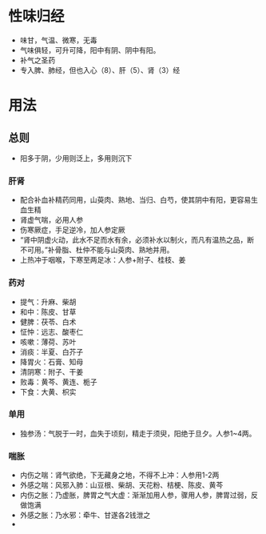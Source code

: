 # 性味归经
- 味甘，气温、微寒，无毒
- 气味俱轻，可升可降，阳中有阴、阴中有阳。
- 补气之圣药
- 专入脾、肺经，但也入心（8）、肝（5）、肾（3）经
# 用法
## 总则
- 阳多于阴，少用则泛上，多用则沉下
### 肝肾
- 配合补血补精药同用，山萸肉、熟地、当归、白芍，使其阴中有阳，更容易生血生精
- 肾虚气喘，必用人参
- 伤寒厥症，手足逆冷，加人参定厥
- “肾中阴虚火动，此水不足而水有余，必须补水以制火，而凡有温热之品，断不可用。”补骨脂、杜仲不能与山萸肉、熟地并用。
- 上热冲于咽喉，下寒至两足冰：人参+附子、桂枝、姜
### 药对
- 提气：升麻、柴胡
- 和中：陈皮、甘草
- 健脾：茯苓、白术
- 怔忡：远志、酸枣仁
- 咳嗽：薄荷、苏叶
- 消痰：半夏、白芥子
- 降胃火：石膏、知母
- 清阴寒：附子、干姜
- 败毒：黄芩、黄连、栀子
- 下食：大黄、枳实
### 单用
- 独参汤：气脱于一时，血失于顷刻，精走于须臾，阳绝于旦夕。人参1~4两。
### 喘胀
- 内伤之喘：肾气欲绝，下无藏身之地，不得不上冲：人参用1-2两
- 外感之喘：风邪入肺：山豆根、柴胡、天花粉、桔梗、陈皮、黄芩
- 内伤之胀：乃虚胀，脾胃之气大虚：渐渐加用人参，骤用人参，脾胃过弱，反做饱满
- 外感之胀：乃水邪：牵牛、甘遂各2钱泄之
- 


